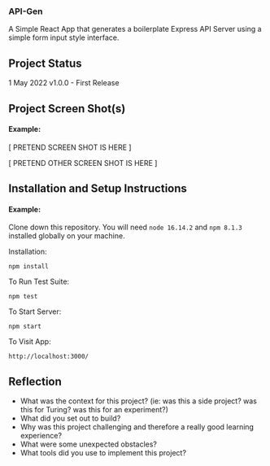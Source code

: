 ### API-Gen

A Simple React App that generates a boilerplate Express API Server using a simple form input style interface.

## Project Status
1 May 2022 v1.0.0 - First Release

## Project Screen Shot(s)

#### Example:   

[ PRETEND SCREEN SHOT IS HERE ]

[ PRETEND OTHER SCREEN SHOT IS HERE ]

## Installation and Setup Instructions

#### Example:  

Clone down this repository. You will need `node 16.14.2` and `npm 8.1.3` installed globally on your machine.  

Installation:

`npm install`  

To Run Test Suite:  

`npm test`  

To Start Server:

`npm start`  

To Visit App:

`http://localhost:3000/`  

## Reflection

  - What was the context for this project? (ie: was this a side project? was this for Turing? was this for an experiment?)
  - What did you set out to build?
  - Why was this project challenging and therefore a really good learning experience?
  - What were some unexpected obstacles?
  - What tools did you use to implement this project? 
